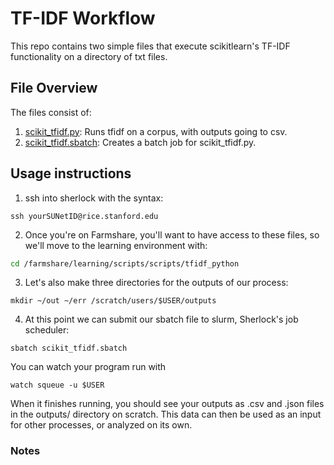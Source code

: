 # TF-IDF Workflow

This repo contains two simple files that execute scikitlearn's TF-IDF functionality on a directory of txt files.

## File Overview

The files consist of:

1. [scikit_tfidf.py](scikit_tfidf.py): Runs tfidf on a corpus, 
with outputs going to csv.
3. [scikit_tfidf.sbatch](scikit_tfidf.sbatch): Creates a batch job for scikit_tfidf.py.

## Usage instructions

1. ssh into sherlock with the syntax: 
```
ssh yourSUNetID@rice.stanford.edu
```
2. Once you're on Farmshare, you'll want to have access to these files, so we'll move to the learning environment with:
```bash
cd /farmshare/learning/scripts/scripts/tfidf_python
```
3. Let's also make three directories for the outputs of our process:
```
mkdir ~/out ~/err /scratch/users/$USER/outputs
```
4.  At this point we can submit our sbatch file to slurm, Sherlock's job scheduler: 
```
sbatch scikit_tfidf.sbatch
```
You can watch your program run with
```
watch squeue -u $USER
```
When it finishes running, you should see your outputs as .csv and .json files in the outputs/ 
directory on scratch. This data can then be used as an input for other processes, or analyzed on its own.

### Notes

[^1]: Scratch systems offer very fast read/write speeds, so they're good for things like I/O. However, data on 
scratch is deleted every 60 days if not modified, so if you use scratch, you'll want to transfer results back to your home directory.
